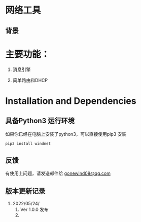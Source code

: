  # 网络工具

## 背景
 
  



# 主要功能：

1. 消息引擎


2. 简单路由和DHCP



# Installation and Dependencies

## 具备Python3 运行环境
 如果你已经在电脑上安装了python3，可以直接使用pip3 安装


```
pip3 install windnet
```











## 反馈
有使用上问题，请发送邮件给 gonewind08@qq.com 


## 版本更新记录

1.  2022/05/24/  
    1.  Ver 1.0.0 发布
    2.  

